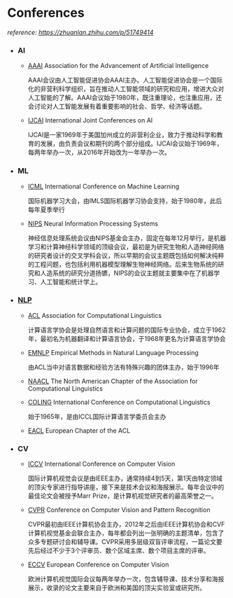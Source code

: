 # Conferences
*reference: https://zhuanlan.zhihu.com/p/51749414*

- ### AI

    - [AAAI](https://aaai.org/Conferences/AAAI-19/)    Association for the Advancement of Artificial Intelligence

      AAAI会议由人工智能促进协会AAAI主办。人工智能促进协会是一个国际化的非营利科学组织，旨在推动人工智能领域的研究和应用，增进大众对人工智能的了解。AAAI会议始于1980年，既注重理论，也注重应用，还会讨论对人工智能发展有着重要影响的社会、哲学、经济等话题。

    - [IJCAI](https://ijcai19.org/)    International Joint Conferences on AI

      IJCAI是一家1969年于美国加州成立的非营利企业，致力于推动科学和教育的发展，由负责会议和期刊的两个部分组成。IJCAI会议始于1969年，每两年举办一次，从2016年开始改为一年举办一次。

- ### ML

    - [ICML](https://icml.cc/Conferences/2019/)    International Conference on Machine Learning

      国际机器学习大会，由IMLS国际机器学习协会支持，始于1980年，此后每年夏季举行

    - [NIPS](https://neurips.cc/Conferences/2019)    Neural Information Processing Systems

      神经信息处理系统会议由NIPS基金会主办，固定在每年12月举行，是机器学习和计算神经科学领域的顶级会议，最初是为研究生物和人造神经网络的研究者设计的交叉学科会议，所以早期的会议主题既包括如何解决纯粹的工程问题，也包括利用机器模型理解生物神经网络。后来生物系统的研究和人造系统的研究分道扬镳，NIPS的会议主题就主要集中在了机器学习、人工智能和统计学上。

- ### [NLP](https://aclweb.org/aclwiki/Conference_acceptance_rates)

    - [ACL](https://www.aclweb.org/portal/acl)    Association for Computational Linguistics

      计算语言学协会是处理自然语言和计算问题的国际专业协会，成立于1962年，最初名为机器翻译和计算语言协会，于1968年更名为计算语言学协会

    - [EMNLP](https://www.aclweb.org/portal/emnlp)   Empirical Methods in Natural Language Processing

      由ACL当中对语言数据和经验方法有特殊兴趣的团体主办，始于1996年

    - [NAACL](http://naacl.org/)   The North American Chapter of the Association for Computational Linguistics

    - [COLING](http://coling2018.org/)    International Conference on Computational Linguistics

      始于1965年，是由ICCL国际计算语言学委员会主办

    - [EACL](https://www.aclweb.org/portal/eacl)    European Chapter of the ACL   

- ### CV

    - [ICCV](http://iccv2019.thecvf.com/submission/timeline)    International Conference on Computer Vision
    
      国际计算机视觉会议是由IEEE主办，通常持续4到5天，第1天由特定领域的顶尖专家进行指导讲座，接下来是技术会议和海报展示。每年会议中的最佳论文会被授予Marr Prize，是计算机视觉研究者的最高荣誉之一。
    
    - [CVPR](http://cvpr2019.thecvf.com/)    Conference on Computer Vision and Pattern Recognition
    
      CVPR最初由IEEE计算机协会主办，2012年之后由IEEE计算机协会和CVF计算机视觉基金会联合主办，每年都会列出一张明确的主题清单，包含了众多专题研讨会和辅导课。CVPR采用多层级双盲评审流程，一篇论文要先后经过不少于3个评审员、数个区域主席、数个项目主席的评审。
    
    - [ECCV](http://eccv2020.eu/)    European Conference on Computer Vision
    
      欧洲计算机视觉国际会议每两年举办一次，包含辅导课、技术分享和海报展示，收录的论文主要来自于欧洲和美国的顶尖实验室或研究所。
    
      
    
      
    
      

